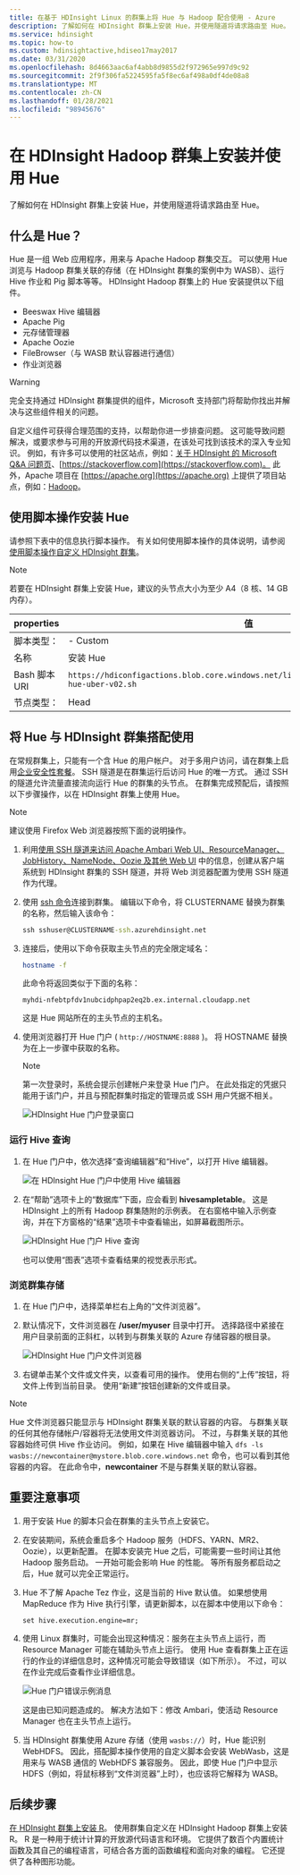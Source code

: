 ```yaml
---
title: 在基于 HDInsight Linux 的群集上将 Hue 与 Hadoop 配合使用 - Azure
description: 了解如何在 HDInsight 群集上安装 Hue，并使用隧道将请求路由至 Hue。 使用 Hue 浏览存储和运行 Hive 或 Pig。
ms.service: hdinsight
ms.topic: how-to
ms.custom: hdinsightactive,hdiseo17may2017
ms.date: 03/31/2020
ms.openlocfilehash: 8d4663aac6af4abb8d9855d2f972965e997d9c92
ms.sourcegitcommit: 2f9f306fa5224595fa5f8ec6af498a0df4de08a8
ms.translationtype: MT
ms.contentlocale: zh-CN
ms.lasthandoff: 01/28/2021
ms.locfileid: "98945676"
---
```

# <a name="install-and-use-hue-on-hdinsight-hadoop-clusters"></a>在 HDInsight Hadoop 群集上安装并使用 Hue

了解如何在 HDInsight 群集上安装 Hue，并使用隧道将请求路由至 Hue。

## <a name="what-is-hue"></a>什么是 Hue？

Hue 是一组 Web 应用程序，用来与 Apache Hadoop 群集交互。 可以使用 Hue 浏览与 Hadoop 群集关联的存储（在 HDInsight 群集的案例中为 WASB）、运行 Hive 作业和 Pig 脚本等等。 HDInsight Hadoop 群集上的 Hue 安装提供以下组件。

* Beeswax Hive 编辑器
* Apache Pig
* 元存储管理器
* Apache Oozie
* FileBrowser（与 WASB 默认容器进行通信）
* 作业浏览器

> [!WARNING]  
> 完全支持通过 HDInsight 群集提供的组件，Microsoft 支持部门将帮助你找出并解决与这些组件相关的问题。
>
> 自定义组件可获得合理范围的支持，以帮助你进一步排查问题。 这可能导致问题解决，或要求参与可用的开放源代码技术渠道，在该处可找到该技术的深入专业知识。 例如，有许多可以使用的社区站点，例如：[关于 HDInsight 的 Microsoft Q&A 问题页](/answers/topics/azure-hdinsight.html)、[https://stackoverflow.com](https://stackoverflow.com)。 此外，Apache 项目在 [https://apache.org](https://apache.org) 上提供了项目站点，例如：[Hadoop](https://hadoop.apache.org/)。

## <a name="install-hue-using-script-actions"></a>使用脚本操作安装 Hue

请参照下表中的信息执行脚本操作。 有关如何使用脚本操作的具体说明，请参阅[使用脚本操作自定义 HDInsight 群集](hdinsight-hadoop-customize-cluster-linux.md)。

> [!NOTE]  
> 若要在 HDInsight 群集上安装 Hue，建议的头节点大小为至少 A4（8 核、14 GB 内存）。

|properties |值 |
|---|---|
|脚本类型：|- Custom|
|名称|安装 Hue|
|Bash 脚本 URI|`https://hdiconfigactions.blob.core.windows.net/linuxhueconfigactionv02/install-hue-uber-v02.sh`|
|节点类型：|Head|

## <a name="use-hue-with-hdinsight-clusters"></a>将 Hue 与 HDInsight 群集搭配使用

在常规群集上，只能有一个含 Hue 的用户帐户。 对于多用户访问，请在群集上启用[企业安全性套餐](./domain-joined/hdinsight-security-overview.md)。 SSH 隧道是在群集运行后访问 Hue 的唯一方式。 通过 SSH 的隧道允许流量直接流向运行 Hue 的群集的头节点。 在群集完成预配后，请按照以下步骤操作，以在 HDInsight 群集上使用 Hue。

> [!NOTE]  
> 建议使用 Firefox Web 浏览器按照下面的说明操作。

1. 利用[使用 SSH 隧道来访问 Apache Ambari Web UI、ResourceManager、JobHistory、NameNode、Oozie 及其他 Web UI](hdinsight-linux-ambari-ssh-tunnel.md) 中的信息，创建从客户端系统到 HDInsight 群集的 SSH 隧道，并将 Web 浏览器配置为使用 SSH 隧道作为代理。

1. 使用 [ssh 命令](./hdinsight-hadoop-linux-use-ssh-unix.md)连接到群集。 编辑以下命令，将 CLUSTERNAME 替换为群集的名称，然后输入该命令：

    ```cmd
    ssh sshuser@CLUSTERNAME-ssh.azurehdinsight.net
    ```

1. 连接后，使用以下命令获取主头节点的完全限定域名：

    ```bash
    hostname -f
    ```

    此命令将返回类似于下面的名称：

    ```output
    myhdi-nfebtpfdv1nubcidphpap2eq2b.ex.internal.cloudapp.net
    ```

    这是 Hue 网站所在的主头节点的主机名。

1. 使用浏览器打开 Hue 门户 ( `http://HOSTNAME:8888` )。 将 HOSTNAME 替换为在上一步骤中获取的名称。

   > [!NOTE]  
   > 第一次登录时，系统会提示创建帐户来登录 Hue 门户。 在此处指定的凭据只能用于该门户，并且与预配群集时指定的管理员或 SSH 用户凭据不相关。

    ![HDInsight Hue 门户登录窗口](./media/hdinsight-hadoop-hue-linux/hdinsight-hue-portal-login.png "指定用于 Hue 门户的凭据")

### <a name="run-a-hive-query"></a>运行 Hive 查询

1. 在 Hue 门户中，依次选择“查询编辑器”和“Hive”，以打开 Hive 编辑器。

    ![在 HDInsight Hue 门户中使用 Hive 编辑器](./media/hdinsight-hadoop-hue-linux/hdinsight-hue-portal-use-hive.png "使用 Hive")

2. 在“帮助”选项卡上的“数据库”下面，应会看到 **hivesampletable**。 这是 HDInsight 上的所有 Hadoop 群集随附的示例表。 在右窗格中输入示例查询，并在下方窗格的“结果”选项卡中查看输出，如屏幕截图所示。

    ![HDInsight Hue 门户 Hive 查询](./media/hdinsight-hadoop-hue-linux/hdinsight-hue-portal-hive-query.png "运行 Hive 查询")

    也可以使用“图表”选项卡查看结果的视觉表示形式。

### <a name="browse-the-cluster-storage"></a>浏览群集存储

1. 在 Hue 门户中，选择菜单栏右上角的“文件浏览器”。
2. 默认情况下，文件浏览器在 **/user/myuser** 目录中打开。 选择路径中紧接在用户目录前面的正斜杠，以转到与群集关联的 Azure 存储容器的根目录。

    ![HDInsight Hue 门户文件浏览器](./media/hdinsight-hadoop-hue-linux/hdinsight-hue-portal-file-browser.png "使用文件浏览器")

3. 右键单击某个文件或文件夹，以查看可用的操作。 使用右侧的“上传”按钮，将文件上传到当前目录。 使用“新建”按钮创建新的文件或目录。

> [!NOTE]  
> Hue 文件浏览器只能显示与 HDInsight 群集关联的默认容器的内容。 与群集关联的任何其他存储帐户/容器将无法使用文件浏览器访问。 不过，与群集关联的其他容器始终可供 Hive 作业访问。 例如，如果在 Hive 编辑器中输入 `dfs -ls wasbs://newcontainer@mystore.blob.core.windows.net` 命令，也可以看到其他容器的内容。 在此命令中，**newcontainer** 不是与群集关联的默认容器。

## <a name="important-considerations"></a>重要注意事项

1. 用于安装 Hue 的脚本只会在群集的主头节点上安装它。

1. 在安装期间，系统会重启多个 Hadoop 服务（HDFS、YARN、MR2、Oozie），以更新配置。 在脚本安装完 Hue 之后，可能需要一些时间让其他 Hadoop 服务启动。 一开始可能会影响 Hue 的性能。 等所有服务都启动之后，Hue 就可以完全正常运行。

1. Hue 不了解 Apache Tez 作业，这是当前的 Hive 默认值。 如果想使用 MapReduce 作为 Hive 执行引擎，请更新脚本，以在脚本中使用以下命令：

   `set hive.execution.engine=mr;`

1. 使用 Linux 群集时，可能会出现这种情况：服务在主头节点上运行，而 Resource Manager 可能在辅助头节点上运行。 使用 Hue 查看群集上正在运行的作业的详细信息时，这种情况可能会导致错误（如下所示）。 不过，可以在作业完成后查看作业详细信息。

   ![Hue 门户错误示例消息](./media/hdinsight-hadoop-hue-linux/hdinsight-hue-portal-error.png "Hue 门户错误")

   这是由已知问题造成的。 解决方法如下：修改 Ambari，使活动 Resource Manager 也在主头节点上运行。

1. 当 HDInsight 群集使用 Azure 存储（使用 `wasbs://`）时，Hue 能识别 WebHDFS。 因此，搭配脚本操作使用的自定义脚本会安装 WebWasb，这是用来与 WASB 通信的 WebHDFS 兼容服务。 因此，即使 Hue 门户中显示 HDFS（例如，将鼠标移到“文件浏览器”上时），也应该将它解释为 WASB。

## <a name="next-steps"></a>后续步骤

[在 HDInsight 群集上安装 R](./r-server/r-server-overview.md)。 使用群集自定义在 HDInsight Hadoop 群集上安装 R。 R 是一种用于统计计算的开放源代码语言和环境。 它提供了数百个内置统计函数及其自己的编程语言，可结合各方面的函数编程和面向对象的编程。 它还提供了各种图形功能。